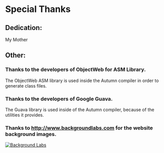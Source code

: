 # Special Thanks


## Dedication:

My Mother


## Other:

### Thanks to the developers of <a ref="http://asm.ow2.org/">ObjectWeb for ASM Library</a>.

The ObjectWeb ASM library is used inside the Autumn compiler in order to generate class files. 


### Thanks to the developers of <a ref="https://code.google.com/p/guava-libraries/">Google Guava</a>.

The Guava library is used inside of the Autumn compiler, because of the utilities it provides.

### Thanks to http://www.backgroundlabs.com for the website background images.

<a href="http://www.backgroundlabs.com" title="Background Labs"><img src="http://www.backgroundlabs.com/images/backgroundlabs-100x100.png" border="0" alt="Background Labs" /></a>


